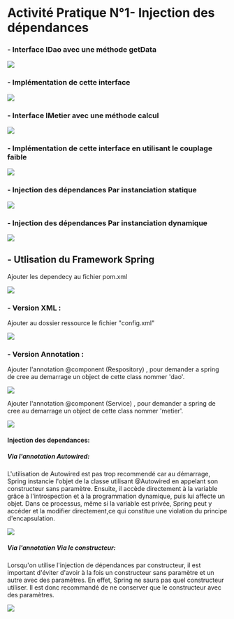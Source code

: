 <h1>Activité Pratique N°1- Injection des dépendances</h1>


<h3>- Interface IDao avec une méthode getData</h3>
<img src="captures/IDao.png">

<h3>- Implémentation de cette interface </h3>
<img src="captures/DaoImpl.png">

<h3>- Interface IMetier avec une méthode calcul </h3>
<img src="captures/IMetier.png">

<h3>- Implémentation de cette interface en utilisant le couplage faible </h3>
<img src="captures/MetierImpl.png">


<h3>- Injection des dépendances Par instanciation statique </h3>
<img src="captures/PresentationV1.png">

<h3>- Injection des dépendances Par instanciation dynamique</h3>
<img src="captures/PresentationV2.png">


<h2>- Utlisation du Framework Spring </h2>
<p>Ajouter les dependecy au fichier pom.xml </p>
<img src="captures/Depency_pomXML.png">
<h3>- Version XML :</h3>
<p>Ajouter au dossier ressource le fichier "config.xml"</p>
<img src="captures/ConfigXML.png">

<h3>- Version Annotation :</h3>
<p> Ajouter l'annotation @component (Respository) , pour demander a spring de cree au demarrage 
    un object de cette class nommer 'dao'.</p>
<img src="captures/Repository.png">

<p> Ajouter l'annotation @component (Service) , pour demander a spring de cree au demarrage 
    un object de cette class nommer 'metier'.</p>
<img src="captures/Service.png">

<h4>Injection des dependances:</h4>
<h5>Via l'annotation Autowired:</h5>

<p>L'utilisation de Autowired est pas trop recommendé car au démarrage, Spring instancie l'objet de la classe utilisant @Autowired en 
appelant son constructeur sans paramètre. Ensuite, il accède directement à la variable 
grâce à l'introspection et à la programmation dynamique, puis lui affecte un objet. 
Dans ce processus, même si la variable est privée, Spring peut y accéder et la modifier 
directement,ce qui constitue une violation du principe d'encapsulation.</p>
<img src="captures/Autowired.png">

<h5>Via l'annotation Via le constructeur:</h5>
<p> Lorsqu'on utilise l'injection de dépendances par constructeur, 
il est important d'éviter d'avoir à la fois un constructeur sans paramètre et un autre avec des paramètres. En effet, Spring ne saura pas quel constructeur utiliser. 
Il est donc recommandé de ne conserver que le constructeur avec des paramètres.</p>
<img src="captures/construparam.png">









